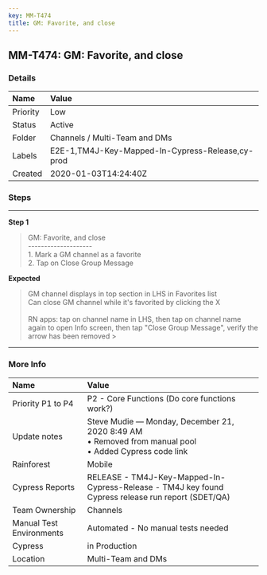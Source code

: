 ```yaml
---
key: MM-T474
title: GM: Favorite, and close
---
```


## MM-T474: GM: Favorite, and close

### Details

| Name     | Value                                            |
| :------- | :----------------------------------------------- |
| Priority | Low                                              |
| Status   | Active                                           |
| Folder   | Channels / Multi-Team and DMs                    |
| Labels   | E2E-1,TM4J-Key-Mapped-In-Cypress-Release,cy-prod |
| Created  | 2020-01-03T14:24:40Z                             |

### Steps

<hr/>

**Step 1**

> <article>GM: Favorite, and close<br />--------------------<br />1. Mark a GM channel as a favorite<br />2. Tap on Close Group Message</article>

**Expected**

> <article>GM channel displays in top section in LHS in Favorites list<br />Can close GM channel while it's favorited by clicking the X<br /><br />RN apps: tap on channel name in LHS, then tap on channel name again to open Info screen, then tap &quot;Close Group Message&quot;, verify the arrow has been removed &gt;</article>

<hr/>

### More Info

| Name                     | Value                                                                                                      |
| :----------------------- | :--------------------------------------------------------------------------------------------------------- |
| Priority P1 to P4        | P2 - Core Functions (Do core functions work?)                                                              |
| Update notes             | Steve Mudie — Monday, December 21, 2020 8:49 AM<br>• Removed from manual pool<br>• Added Cypress code link |
| Rainforest               | Mobile                                                                                                     |
| Cypress Reports          | RELEASE - TM4J-Key-Mapped-In-Cypress-Release - TM4J key found Cypress release run report (SDET/QA)         |
| Team Ownership           | Channels                                                                                                   |
| Manual Test Environments | Automated - No manual tests needed                                                                         |
| Cypress                  | in Production                                                                                              |
| Location                 | Multi-Team and DMs                                                                                         |
